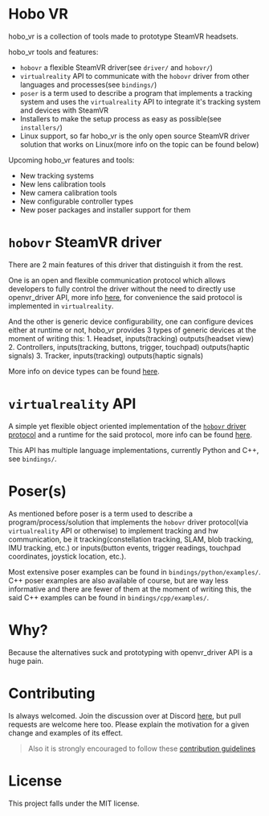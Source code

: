 # Hobo VR
hobo_vr is a collection of tools made to prototype SteamVR headsets.

hobo_vr tools and features:
* `hobovr` a flexible SteamVR driver(see `driver/` and `hobovr/`)
* `virtualreality` API to communicate with the `hobovr` driver from other languages and processes(see `bindings/`)
* `poser` is a term used to describe a program that implements a tracking system and uses the `virtualreality` API to integrate it's tracking system and devices with SteamVR
* Installers to make the setup process as easy as possible(see `installers/`)
* Linux support, so far hobo_vr is the only open source SteamVR driver solution that works on Linux(more info on the topic can be found below)

Upcoming hobo_vr features and tools:
* New tracking systems
* New lens calibration tools
* New camera calibration tools
* New configurable controller types
* New poser packages and installer support for them

# `hobovr` SteamVR driver
There are 2 main features of this driver that distinguish it from the rest.


One is an open and flexible communication protocol which allows developers to fully control the driver without the need to directly use openvr_driver API, more info [here](https://github.com/okawo80085/hobo_vr/wiki/Driver:-communication-protocol), for convenience the said protocol is implemented in `virtualreality`.

And the other is generic device configurability, one can configure devices either at runtime or not, hobo_vr provides 3 types of generic devices at the moment of writing this:
    1. Headset, inputs(tracking) outputs(headset view)
    2. Controllers, inputs(tracking, buttons, trigger, touchpad) outputs(haptic signals)
    3. Tracker, inputs(tracking) outputs(haptic signals)

More info on device types can be found [here](https://github.com/okawo80085/hobo_vr/wiki/Driver:-device-types).


# `virtualreality` API
A simple yet flexible object oriented implementation of the [`hobovr` driver protocol](https://github.com/okawo80085/hobo_vr/wiki/Driver:-communication-protocol) and a runtime for the said protocol, more info can be found [here](https://github.com/okawo80085/hobo_vr/wiki/virtualreality-API).

This API has multiple language implementations, currently Python and C++, see `bindings/`.

# Poser(s)
As mentioned before poser is a term used to describe a program/process/solution that implements the `hobovr` driver protocol(via `virtualreality` API or otherwise) to implement tracking and hw communication,
be it tracking(constellation tracking, SLAM, blob tracking, IMU tracking, etc.) or inputs(button events, trigger readings, touchpad coordinates, joystick location, etc.).

Most extensive poser examples can be found in `bindings/python/examples/`. C++ poser examples are also available of course, but are way less informative and there are fewer of them at the moment of writing this, the said C++ examples can be found in `bindings/cpp/examples/`.

# Why?
Because the alternatives suck and prototyping with openvr_driver API is a huge pain.

# Contributing
Is always welcomed. Join the discussion over at Discord [here](https://discord.gg/PrfUEkC), but pull requests are welcome here too. Please explain the motivation for a given change and examples of its effect.

> Also it is strongly encouraged to follow these [contribution guidelines](https://github.com/okawo80085/hobo_vr/blob/master/CONTRIBUTING.md)

# License
This project falls under the MIT license.
